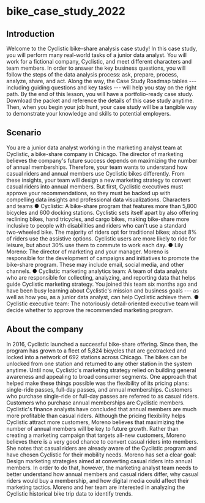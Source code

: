 # bike_case_study_2022

## Introduction

Welcome to the Cyclistic bike-share analysis case study! In this case
study, you will perform many real-world tasks of a junior data analyst.
You will work for a fictional company, Cyclistic, and meet different
characters and team members. In order to answer the key business
questions, you will follow the steps of the data analysis process: ask,
prepare, process, analyze, share, and act. Along the way, the Case Study
Roadmap tables --- including guiding questions and key tasks --- will
help you stay on the right path. By the end of this lesson, you will
have a portfolio-ready case study. Download the packet and reference the
details of this case study anytime. Then, when you begin your job hunt,
your case study will be a tangible way to demonstrate your knowledge and
skills to potential employers.

## Scenario

You are a junior data analyst working in the marketing analyst team at
Cyclistic, a bike-share company in Chicago. The director of marketing
believes the company's future success depends on maximizing the number
of annual memberships. Therefore, your team wants to understand how
casual riders and annual members use Cyclistic bikes differently. From
these insights, your team will design a new marketing strategy to
convert casual riders into annual members. But first, Cyclistic
executives must approve your recommendations, so they must be backed up
with compelling data insights and professional data visualizations.
Characters and teams ● Cyclistic: A bike-share program that features
more than 5,800 bicycles and 600 docking stations. Cyclistic sets itself
apart by also offering reclining bikes, hand tricycles, and cargo bikes,
making bike-share more inclusive to people with disabilities and riders
who can't use a standard two-wheeled bike. The majority of riders opt
for traditional bikes; about 8% of riders use the assistive options.
Cyclistic users are more likely to ride for leisure, but about 30% use
them to commute to work each day. ● Lily Moreno: The director of
marketing and your manager. Moreno is responsible for the development of
campaigns and initiatives to promote the bike-share program. These may
include email, social media, and other channels. ● Cyclistic marketing
analytics team: A team of data analysts who are responsible for
collecting, analyzing, and reporting data that helps guide Cyclistic
marketing strategy. You joined this team six months ago and have been
busy learning about Cyclistic's mission and business goals --- as well
as how you, as a junior data analyst, can help Cyclistic achieve them. ●
Cyclistic executive team: The notoriously detail-oriented executive team
will decide whether to approve the recommended marketing program.

## About the company

In 2016, Cyclistic launched a successful bike-share offering. Since
then, the program has grown to a fleet of 5,824 bicycles that are
geotracked and locked into a network of 692 stations across Chicago. The
bikes can be unlocked from one station and returned to any other station
in the system anytime. Until now, Cyclistic's marketing strategy relied
on building general awareness and appealing to broad consumer segments.
One approach that helped make these things possible was the flexibility
of its pricing plans: single-ride passes, full-day passes, and annual
memberships. Customers who purchase single-ride or full-day passes are
referred to as casual riders. Customers who purchase annual memberships
are Cyclistic members. Cyclistic's finance analysts have concluded that
annual members are much more profitable than casual riders. Although the
pricing flexibility helps Cyclistic attract more customers, Moreno
believes that maximizing the number of annual members will be key to
future growth. Rather than creating a marketing campaign that targets
all-new customers, Moreno believes there is a very good chance to
convert casual riders into members. She notes that casual riders are
already aware of the Cyclistic program and have chosen Cyclistic for
their mobility needs. Moreno has set a clear goal: Design marketing
strategies aimed at converting casual riders into annual members. In
order to do that, however, the marketing analyst team needs to better
understand how annual members and casual riders differ, why casual
riders would buy a membership, and how digital media could affect their
marketing tactics. Moreno and her team are interested in analyzing the
Cyclistic historical bike trip data to identify trends.
